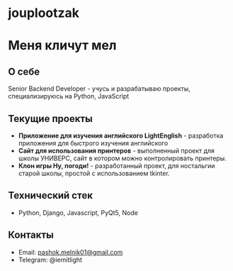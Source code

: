 # jouplootzak
#  Меня кличут мел

##  О себе 
Senior Backend Developer - учусь и разрабатываю проекты, специализируюсь на Python, JavaScript

## Текущие проекты
- **Приложение для изучения английского LightEnglish** - разработка приложения для быстрого изучения английского
- **Сайт для использования принтеров** - выполненный проект для школы УНИВЕРС, сайт в котором можно контролировать принтеры.
- **Клон игры Ну, погоди!** - разработанный проект, для ностальгии старой школы, простой с использованием tkinter.

## Технический стек
- Python, Django, Javascript, PyQt5, Node

## Контакты
- Email: pashok.melnik01@gmail.com
- Telegram: @iemitlight
  
